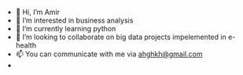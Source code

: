 - 👋 Hi, I’m Amir
- 👀 I’m interested in business analysis
- 🌱 I’m currently learning python
- 💞️ I’m looking to collaborate on big data projects impelemented in e-health
- 📫 You can communicate with me via ahghkh@gmail.com
-  

<!---
ahghkh/ahghkh is a ✨ special ✨ repository because its `README.md` (this file) appears on your GitHub profile.
You can click the Preview link to take a look at your changes.
--->
